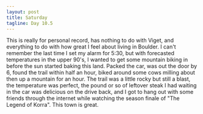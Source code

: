 ```yaml
---
layout: post
title: Saturday
tagline: Day 10.5
---
```


This is really for personal record, has nothing to do with Viget, and everything to do with how
great I feel about living in Boulder. I can't remember the last time I set my alarm for 5:30, but with
forecasted temperatures in the upper 90's, I wanted to get some mountain biking in before the sun 
started baking this land. Packed the car, was out the door by 6, found the trail within half an hour,
biked around some cows milling about then up a mountain for an hour. The trail was a little rocky but
still a blast, the temperature was perfect, the pound or so of leftover steak I had waiting in the car 
was delicious on the drive back, and I got to hang out with some friends through the internet while 
watching the season finale of "The Legend of Korra". This town is great.